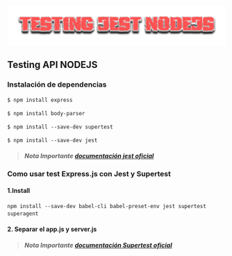 <p align="center">
  <img src="./img/logo.png" alt="jest">
</p>

## Testing API NODEJS

###  Instalación de dependencias

`$ npm install express`

`$ npm install body-parser`

`$ npm install --save-dev supertest`

`$ npm install --save-dev jest`

>##### Nota Importante [documentación jest oficial](https://jestjs.io "documentación")

### Como usar test Express.js con Jest y Supertest

#### 1.Install

`npm install --save-dev babel-cli babel-preset-env jest supertest superagent`

#### 2. Separar el app.js y server.js

>##### Nota Importante [documentación Supertest oficial](https://www.albertgao.xyz/2017/05/24/how-to-test-expressjs-with-jest-and-supertest/ "documentación")